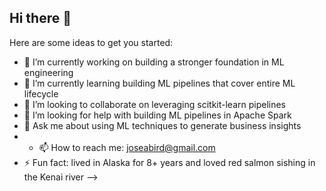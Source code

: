 ## Hi there 👋


Here are some ideas to get you started:

- 🔭 I’m currently working on building a stronger foundation in ML engineering
- 🌱 I’m currently learning building ML pipelines that cover entire ML lifecycle
- 👯 I’m looking to collaborate on leveraging scitkit-learn pipelines
- 🤔 I’m looking for help with building ML pipelines in Apache Spark
- 💬 Ask me about using ML techniques to generate business insights
- - 📫 How to reach me: joseabird@gmail.com
- ⚡ Fun fact: lived in Alaska for 8+ years and loved red salmon sishing in the Kenai river
-->
